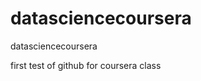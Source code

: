 datasciencecoursera
===================

datasciencecoursera

first test of github for coursera class
